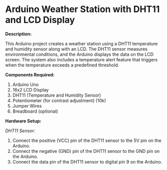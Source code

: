 # Arduino Weather Station with DHT11 and LCD Display

**Description:**

This Arduino project creates a weather station using a DHT11 temperature and humidity sensor along with an LCD. The DHT11 sensor measures environmental conditions, and the Arduino displays the data on the LCD screen. The system also includes a temperature alert feature that triggers when the temperature exceeds a predefined threshold.

**Components Required:**
1. Arduino Uno
2. 16x2 LCD Display
3. DHT11 (Temperature and Humidity Sensor)
4. Potentiometer (for contrast adjustment) (10k)
5. Jumper Wires
6. Breadboard (optional)

**Hardware Setup:**

  *DHT11 Sensor:*
  
  1. Connect the positive (VCC) pin of the DHT11 sensor to the 5V pin on the Arduino.
  2. Connect the negative (GND) pin of the DHT11 sensor to the GND pin on the Arduino.
  3. Connect the data pin of the DHT11 sensor to digital pin 9 on the Arduino.
